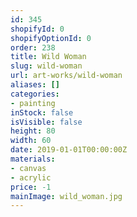 ```yaml
---
id: 345
shopifyId: 0
shopifyOptionId: 0
order: 238
title: Wild Woman
slug: wild-woman
url: art-works/wild-woman
aliases: []
categories:
- painting
inStock: false
isVisible: false
height: 80
width: 60
date: 2019-01-01T00:00:00Z
materials:
- canvas
- acrylic
price: -1
mainImage: wild_woman.jpg
---
```

